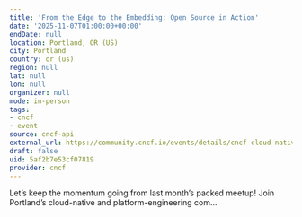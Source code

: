 ```yaml
---
title: 'From the Edge to the Embedding: Open Source in Action'
date: '2025-11-07T01:00:00+00:00'
endDate: null
location: Portland, OR (US)
city: Portland
country: or (us)
region: null
lat: null
lon: null
organizer: null
mode: in-person
tags:
- cncf
- event
source: cncf-api
external_url: https://community.cncf.io/events/details/cncf-cloud-native-portland-presents-from-the-edge-to-the-embedding-open-source-in-action/
draft: false
uid: 5af2b7e53cf07819
provider: cncf
---
```

Let’s keep the momentum going from last month’s packed meetup! Join Portland’s cloud-native and platform-engineering com...
